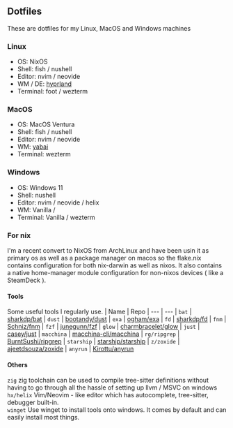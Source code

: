 ## Dotfiles

These are dotfiles for my Linux, MacOS and Windows machines

### Linux
- OS: NixOS
- Shell: fish / nushell
- Editor: nvim / neovide
- WM / DE: [hyprland](https://hyprland.org)
- Terminal: foot / wezterm

### MacOS 
- OS: MacOS Ventura
- Shell: fish / nushell
- Editor: nvim / neovide
- WM: [yabai](https://github.com/koekeishiya/yabai)
- Terminal: wezterm

### Windows
- OS: Windows 11
- Shell: nushell
- Editor: nvim / neovide / helix
- WM: Vanilla / 
- Terminal: Vanilla / wezterm


### For nix

I'm a recent convert to NixOS from ArchLinux and have been usin it as primary os as well as a package manager on macos so the flake.nix contains configuration for both nix-darwin as well as nixos. It also contains a native home-manager module configuration for non-nixos devices ( like a SteamDeck ).

#### Tools
Some useful tools I regularly use.
| Name          | Repo
| ---           | ---
| `bat`         | [sharkdp/bat](https://github.com/sharkdp/fd)
| `dust`        | [bootandy/dust](https://github.com/bootandy/dust)
| `exa`         | [ogham/exa](https://github.com/ogham/exa)
| `fd`          | [sharkdp/fd](https://github.com/sharkdp/fd)
| `fnm`         | [Schniz/fnm](https://github.com/Schniz/fnm)
| `fzf`         | [junegunn/fzf](https://github.com/junegunn/fzf)
| `glow`        | [charmbracelet/glow](https://github.com/charmbracelet/glow)
| `just`        | [casey/just](https://github.com/casey/just)
| `macchina`    | [macchina-cli/macchina](https://github.com/Macchina-CLI/macchina)
| `rg/ripgrep`  | [BurntSushi/ripgrep](https://github.com/BurntSushi/ripgrep)
| `starship`    | [starship/starship](https://github.com/starship/starship)
| `z/zoxide`    | [ajeetdsouza/zoxide](https://github.com/ajeetdsouza/zoxide)
| `anyrun`      | [Kirottu/anyrun](https://github.com/Kirottu/anyrun)


#### Others
`zig` zig toolchain can be used to compile tree-sitter definitions without having to go through all the hassle of setting up llvm / MSVC on windows  
`hx/helix` Vim/Neovim - like editor which has autocomplete, tree-sitter, debugger built-in.  
`winget` Use winget to install tools onto windows. It comes by default and can easily install most things.  
